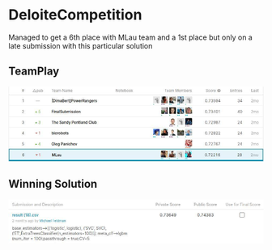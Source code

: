 # DeloiteCompetition
Managed to get a 6th place with MLau team and a 1st place but only on a late submission with this particular solution
## TeamPlay
![alt text](https://github.com/michaelgfeldman/DeloiteCompetition/blob/master/img/2.jpg)
## Winning Solution
![alt text](https://github.com/michaelgfeldman/DeloiteCompetition/blob/master/img/1.jpg)

